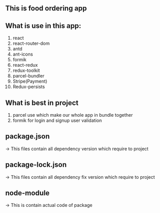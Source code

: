 ## This is food ordering app

## What is use in this app:

1. react
2. react-router-dom
3. antd
4. ant-icons
5. formik
6. react-redux
7. redux-toolkit
8. parcel-bundler
9. Stripe(Payment)
10. Redux-persists

## What is best in project

1. parcel use which make our whole app in bundle together
2. formik for login and signup user validation

## package.json

-> This files contain all dependency version which require to project

## package-lock.json

-> This files contain all dependency fix version which require to project

## node-module

-> This is contain actual code of package
